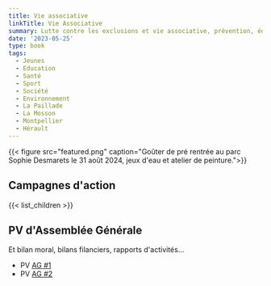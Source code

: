 ```yaml
---
title: Vie associative
linkTitle: Vie Associative
summary: Lutte contre les exclusions et vie associative, prévention, éducation, accompagnement, ateliers et sorties ouverts au public.
date: '2023-05-25'
type: book
tags:
  - Jeunes
  - Education
  - Santé
  - Sport
  - Société
  - Environnement
  - La Paillade
  - La Mosson
  - Montpellier
  - Hérault
---
```


{{< figure src="featured.png" caption="Goûter de pré rentrée au parc Sophie Desmarets le 31 août 2024, jeux d'eau et atelier de peinture.">}}

## Campagnes d'action

{{< list_children >}}

## PV d'Assemblée Générale

Et bilan moral, bilans filanciers, rapports d'activités...

* PV [AG #1](https://www.mathsetmaryam.fr/u/PV-AG-juin-2024.pdf)
* PV [AG #2](https://www.mathsetmaryam.fr/u/PV-AG-novembre-2024.pdf)